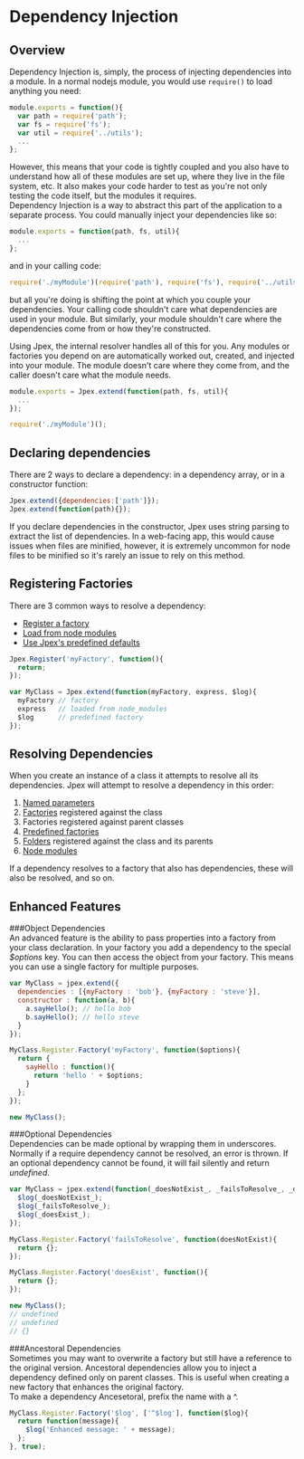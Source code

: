 Dependency Injection
=====================
Overview
--------
Dependency Injection is, simply, the process of injecting dependencies into a module. In a normal nodejs module, you would use `require()` to load anything you need:
```javascript
module.exports = function(){
  var path = require('path');
  var fs = require('fs');
  var util = require('../utils');
  ...
};
```
However, this means that your code is tightly coupled and you also have to understand how all of these modules are set up, where they live in the file system, etc. It also makes your code harder to test as you're not only testing the code itself, but the modules it requires.  
Dependency Injection is a way to abstract this part of the application to a separate process. You could manually inject your dependencies like so:
```javascript
module.exports = function(path, fs, util){
  ...
};
```
and in your calling code:
```javascript
require('./myModule')(require('path'), require('fs'), require('../utils'));
```
but all you're doing is shifting the point at which you couple your dependencies. Your calling code shouldn't care what dependencies are used in your module. But similarly, your module shouldn't care where the dependencies come from or how they're constructed.  

Using Jpex, the internal resolver handles all of this for you. Any modules or factories you depend on are automatically worked out, created, and injected into your module. The module doesn't care where they come from, and the caller doesn't care what the module needs.  
```javascript
module.exports = Jpex.extend(function(path, fs, util){
  ...
});

require('./myModule')();
```

Declaring dependencies
----------------------
There are 2 ways to declare a dependency: in a dependency array, or in a constructor function:  
```javascript
Jpex.extend({dependencies:['path']});
Jpex.extend(function(path){});
```
If you declare dependencies in the constructor, Jpex uses string parsing to extract the list of dependencies. In a web-facing app, this would cause issues when files are minified, however, it is extremely uncommon for node files to be minified so it's rarely an issue to rely on this method.

Registering Factories
---------------------
There are 3 common ways to resolve a dependency:
- [Register a factory](./api/index.md#factories)
- [Load from node modules](./api/factories/node_module.md)
- [Use Jpex's predefined defaults](./api/index.md#default-factories)
```javascript
Jpex.Register('myFactory', function(){
  return;
});

var MyClass = Jpex.extend(function(myFactory, express, $log){
  myFactory // factory
  express   // loaded from node_modules
  $log      // predefined factory
});
```

Resolving Dependencies
----------------------
When you create an instance of a class it attempts to resolve all its dependencies. Jpex will attempt to resolve a dependency in this order:  

1. [Named parameters](./api/factories/named-params.md)
2. [Factories](./api/factories/factory.md) registered against the class
3. Factories registered against parent classes
4. [Predefined factories](./api/index.md#default-factories)
5. [Folders](./api/factories/folder.md) registered against the class and its parents
6. [Node modules](./api/factories/node_module.md)

If a dependency resolves to a factory that also has dependencies, these will also be resolved, and so on.  


Enhanced Features
-----------------
###Object Dependencies   
An advanced feature is the ability to pass properties into a factory from your class declaration.
In your factory you add a dependency to the special *$options* key.
You can then access the object from your factory. This means you can use a single factory for multiple  purposes.
```javascript
var MyClass = jpex.extend({
  dependencies : [{myFactory : 'bob'}, {myFactory : 'steve'}],
  constructor : function(a, b){
    a.sayHello(); // hello bob
    b.sayHello(); // hello steve
  }
});

MyClass.Register.Factory('myFactory', function($options){
  return {
    sayHello : function(){
      return 'hello ' + $options;
    }
  };
});

new MyClass();
```

###Optional Dependencies  
Dependencies can be made optional by wrapping them in underscores. Normally if a require dependency cannot be resolved, an error is thrown. If an optional dependency cannot be found, it will fail silently and return *undefined*.  
```javascript
var MyClass = jpex.extend(function(_doesNotExist_, _failsToResolve_, _doesExist_, $log){
  $log(_doesNotExist_);
  $log(_failsToResolve_);
  $log(_doesExist_);
});

MyClass.Register.Factory('failsToResolve', function(doesNotExist){
  return {};
});

MyClass.Register.Factory('doesExist', function(){
  return {};
});

new MyClass();
// undefined
// undefined
// {}
```

###Ancestoral Dependencies  
Sometimes you may want to overwrite a factory but still have a reference to the original version. Ancestoral dependencies allow you to inject a dependency defined only on parent classes. This is useful when creating a new factory that enhances the original factory.  
To make a dependency Ancesetoral, prefix the name with a ^.
```javascript
MyClass.Register.Factory('$log', ['^$log'], function($log){
  return function(message){
    $log('Enhanced message: ' + message);
  };
}, true);
```
